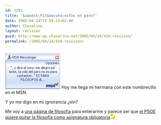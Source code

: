 ```yaml
---
id: 1281
title: '&iquest;Fil&oacute;sofos en paro?'
date: 2005-04-24T15:59:11+02:00
author: Chavalina
layout: revision
guid: http://www.wp.chavalina.net/2005/04/24/410-revision/
permalink: /2005/04/24/410-revision/
---
```

<img class="imgizqda" src="/imagenes/fotos/filosofos-en-paro.gif" alt="&prime;me alegro, pa&prime;lante, la cola del paro no es para cantantes&prime; ES PARA FIL&Oacute;SOFOS" /> Hoy me llega mi hermana con este nombrecillo en el MSN. 

Y yo me digo en mi ignorancia &iquest;ein?

Me voy a <a href="http://filosofia.org" target="_blank">una p&aacute;gina de filosof&iacute;a</a> para enterarme y parece ser que <a href="http://filosofia.org/bol/not/bn039.htm" target="_blank">el PSOE quiere quitar la filosof&iacute;a como asignatura obligatoria</a>![emo](/imagenes/emoticonos/pensativo.gif)